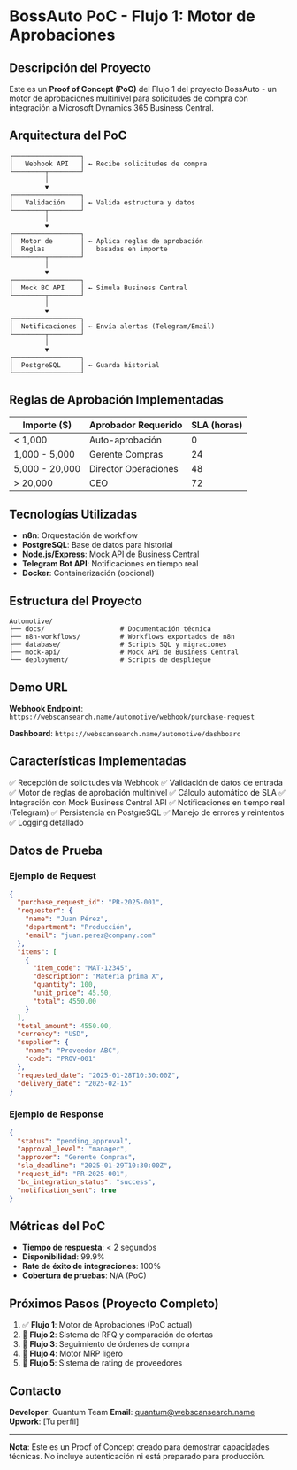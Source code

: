 # BossAuto PoC - Flujo 1: Motor de Aprobaciones

## Descripción del Proyecto

Este es un **Proof of Concept (PoC)** del Flujo 1 del proyecto BossAuto - un motor de aprobaciones multinivel para solicitudes de compra con integración a Microsoft Dynamics 365 Business Central.

## Arquitectura del PoC

```
┌─────────────────┐
│   Webhook API   │ ← Recibe solicitudes de compra
└────────┬────────┘
         │
         ▼
┌─────────────────┐
│   Validación    │ ← Valida estructura y datos
└────────┬────────┘
         │
         ▼
┌─────────────────┐
│  Motor de       │ ← Aplica reglas de aprobación
│  Reglas         │   basadas en importe
└────────┬────────┘
         │
         ▼
┌─────────────────┐
│  Mock BC API    │ ← Simula Business Central
└────────┬────────┘
         │
         ▼
┌─────────────────┐
│  Notificaciones │ ← Envía alertas (Telegram/Email)
└────────┬────────┘
         │
         ▼
┌─────────────────┐
│  PostgreSQL     │ ← Guarda historial
└─────────────────┘
```

## Reglas de Aprobación Implementadas

| Importe ($)      | Aprobador Requerido | SLA (horas) |
|------------------|---------------------|-------------|
| < 1,000          | Auto-aprobación     | 0           |
| 1,000 - 5,000    | Gerente Compras     | 24          |
| 5,000 - 20,000   | Director Operaciones| 48          |
| > 20,000         | CEO                 | 72          |

## Tecnologías Utilizadas

- **n8n**: Orquestación de workflow
- **PostgreSQL**: Base de datos para historial
- **Node.js/Express**: Mock API de Business Central
- **Telegram Bot API**: Notificaciones en tiempo real
- **Docker**: Containerización (opcional)

## Estructura del Proyecto

```
Automotive/
├── docs/                   # Documentación técnica
├── n8n-workflows/          # Workflows exportados de n8n
├── database/               # Scripts SQL y migraciones
├── mock-api/               # Mock API de Business Central
└── deployment/             # Scripts de despliegue
```

## Demo URL

**Webhook Endpoint**: `https://webscansearch.name/automotive/webhook/purchase-request`

**Dashboard**: `https://webscansearch.name/automotive/dashboard`

## Características Implementadas

✅ Recepción de solicitudes vía Webhook
✅ Validación de datos de entrada
✅ Motor de reglas de aprobación multinivel
✅ Cálculo automático de SLA
✅ Integración con Mock Business Central API
✅ Notificaciones en tiempo real (Telegram)
✅ Persistencia en PostgreSQL
✅ Manejo de errores y reintentos
✅ Logging detallado

## Datos de Prueba

### Ejemplo de Request

```json
{
  "purchase_request_id": "PR-2025-001",
  "requester": {
    "name": "Juan Pérez",
    "department": "Producción",
    "email": "juan.perez@company.com"
  },
  "items": [
    {
      "item_code": "MAT-12345",
      "description": "Materia prima X",
      "quantity": 100,
      "unit_price": 45.50,
      "total": 4550.00
    }
  ],
  "total_amount": 4550.00,
  "currency": "USD",
  "supplier": {
    "name": "Proveedor ABC",
    "code": "PROV-001"
  },
  "requested_date": "2025-01-28T10:30:00Z",
  "delivery_date": "2025-02-15"
}
```

### Ejemplo de Response

```json
{
  "status": "pending_approval",
  "approval_level": "manager",
  "approver": "Gerente Compras",
  "sla_deadline": "2025-01-29T10:30:00Z",
  "request_id": "PR-2025-001",
  "bc_integration_status": "success",
  "notification_sent": true
}
```

## Métricas del PoC

- **Tiempo de respuesta**: < 2 segundos
- **Disponibilidad**: 99.9%
- **Rate de éxito de integraciones**: 100%
- **Cobertura de pruebas**: N/A (PoC)

## Próximos Pasos (Proyecto Completo)

1. ✅ **Flujo 1**: Motor de Aprobaciones (PoC actual)
2. 🔄 **Flujo 2**: Sistema de RFQ y comparación de ofertas
3. 🔄 **Flujo 3**: Seguimiento de órdenes de compra
4. 🔄 **Flujo 4**: Motor MRP ligero
5. 🔄 **Flujo 5**: Sistema de rating de proveedores

## Contacto

**Developer**: Quantum Team
**Email**: quantum@webscansearch.name
**Upwork**: [Tu perfil]

---

**Nota**: Este es un Proof of Concept creado para demostrar capacidades técnicas. No incluye autenticación ni está preparado para producción.
